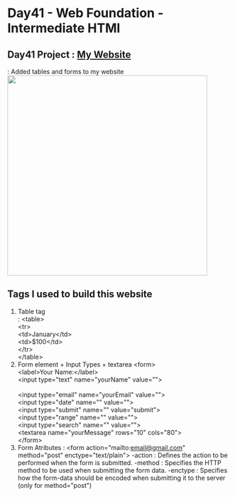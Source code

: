 # Day41 - Web Foundation - Intermediate HTMl
## Day41 Project : [My Website](index.html)
 : Added tables and forms to my website   
 <img src="" width="450" height="auto">
## Tags I used to build this website
  1. Table tag   
    : \<table\>   
        \<tr\>   
            \<td\>January\</td\>   
            \<td\>$100\</td\>   
        \</tr\>   
      \</table\>    
  2. Form element + Input Types + textarea
     \<form\><br>
          \<label\>Your Name:\</label\><br>
          \<input type="text" name="yourName" value=""\><br>     
          \<input type="email" name="yourEmail" value=""\><br>
          \<input type="date" name="" value=""\><br>
          \<input type="submit" name="" value="submit"\><br>
          \<input type="range" name="" value=""\><br>
          \<input type="search" name="" value=""\><br>
          \<textarea name="yourMessage" rows="10" cols="80"\></textarea><br>
    \</form\>   
  3. Form Atributes
    : \<form action="mailto:email@gmail.com" method="post" enctype="text/plain"\>
    -action : Defines the action to be performed when the form is submitted.
    -method : Specifies the HTTP method to be used when submitting the form data.
    -enctype : Specifies how the form-data should be encoded when submitting it to the server (only for method="post")
